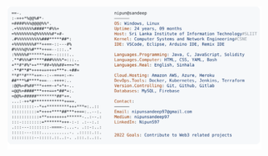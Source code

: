 <a href="https://github.com/nippa-97/nippa-97">
  <picture>
    <source media="(prefers-color-scheme: dark)" srcset="https://raw.githubusercontent.com/nippa-97/nippa-97/main/dark_mode.svg">
    <img alt="Nipun Sandeep's GitHub Profile README" src="https://raw.githubusercontent.com/nippa-97/nippa-97/main/light_mode.svg">
  </picture>
</a>
